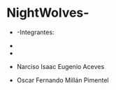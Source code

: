 # NightWolves-

- -Integrantes:

-
-
- Narciso Isaac Eugenio Aceves
- Oscar Fernando Millán Pimentel
